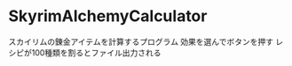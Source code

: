 SkyrimAlchemyCalculator
=======================

スカイリムの錬金アイテムを計算するプログラム
効果を選んでボタンを押す
レシピが100種類を割るとファイル出力される
